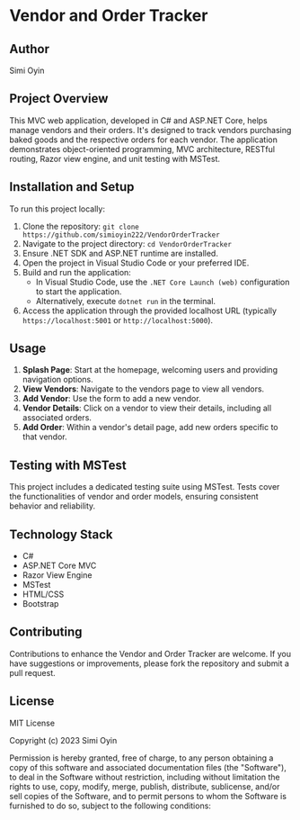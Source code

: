# Vendor and Order Tracker

## Author

Simi Oyin

## Project Overview

This MVC web application, developed in C# and ASP.NET Core, helps manage vendors and their orders. It's designed to track vendors purchasing baked goods and the respective orders for each vendor. The application demonstrates object-oriented programming, MVC architecture, RESTful routing, Razor view engine, and unit testing with MSTest.

## Installation and Setup

To run this project locally:

1. Clone the repository: `git clone https://github.com/simioyin222/VendorOrderTracker`
2. Navigate to the project directory: `cd VendorOrderTracker`
3. Ensure .NET SDK and ASP.NET runtime are installed.
4. Open the project in Visual Studio Code or your preferred IDE.
5. Build and run the application:
   - In Visual Studio Code, use the `.NET Core Launch (web)` configuration to start the application.
   - Alternatively, execute `dotnet run` in the terminal.
6. Access the application through the provided localhost URL (typically `https://localhost:5001` or `http://localhost:5000`).

## Usage

1. **Splash Page**: Start at the homepage, welcoming users and providing navigation options.
2. **View Vendors**: Navigate to the vendors page to view all vendors.
3. **Add Vendor**: Use the form to add a new vendor.
4. **Vendor Details**: Click on a vendor to view their details, including all associated orders.
5. **Add Order**: Within a vendor's detail page, add new orders specific to that vendor.

## Testing with MSTest

This project includes a dedicated testing suite using MSTest. Tests cover the functionalities of vendor and order models, ensuring consistent behavior and reliability.

## Technology Stack

- C#
- ASP.NET Core MVC
- Razor View Engine
- MSTest
- HTML/CSS
- Bootstrap

## Contributing

Contributions to enhance the Vendor and Order Tracker are welcome. If you have suggestions or improvements, please fork the repository and submit a pull request.

## License

MIT License

Copyright (c) 2023 Simi Oyin

Permission is hereby granted, free of charge, to any person obtaining a copy of this software and associated documentation files (the "Software"), to deal in the Software without restriction, including without limitation the rights to use, copy, modify, merge, publish, distribute, sublicense, and/or sell copies of the Software, and to permit persons to whom the Software is furnished to do so, subject to the following conditions:
